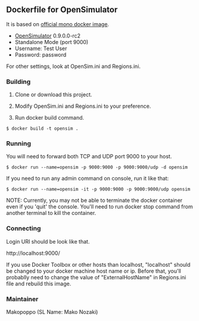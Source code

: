 ## Dockerfile for OpenSimulator

It is based on [official mono docker image](https://hub.docker.com/_/mono/).

* [OpenSimulator](http://opensimulator.org) 0.9.0.0-rc2
* Standalone Mode (port 9000)
* Username: Test User 
* Password: password

For other settings, look at OpenSim.ini and Regions.ini.

### Building

1. Clone or download this project.

2. Modify OpenSim.ini and Regions.ini to your preference.

3. Run docker build command.

```
$ docker build -t opensim .
```

### Running

You will need to forward both TCP and UDP port 9000 to your host.

```
$ docker run --name=opensim -p 9000:9000 -p 9000:9000/udp -d opensim
```

If you need to run any admin command on console, run it like that:

```
$ docker run --name=opensim -it -p 9000:9000 -p 9000:9000/udp opensim
```

NOTE: Currently, you may not be able to terminate the docker container even if you 'quit' the console. You'll need to run docker stop command from another terminal to kill the container.

### Connecting

Login URI should be look like that.

http://localhost:9000/

If you use Docker Toolbox or other hosts than localhost, "localhost" should be changed to your docker machine host name or ip. Before that, you'll probablly need to change the value of "ExternalHostName" in Regions.ini file and rebuild this image.


### Maintainer

Makopoppo (SL Name: Mako Nozaki)
